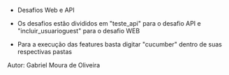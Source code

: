 - Desafios Web e API

- Os desafios estão divididos em "teste_api" para o desafio API e "incluir_usuarioguest" para o desafio WEB

- Para a execução das features basta digitar "cucumber" dentro de suas respectivas pastas

Autor: Gabriel Moura de Oliveira
